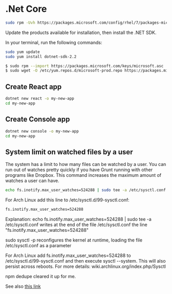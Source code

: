 # .Net Core

``` bash
sudo rpm -Uvh https://packages.microsoft.com/config/rhel/7/packages-microsoft-prod.rpm
```

Update the products available for installation, then install the .NET SDK.

In your terminal, run the following commands:

``` bash
sudo yum update
sudo yum install dotnet-sdk-2.2
```

```bash
$ sudo rpm --import https://packages.microsoft.com/keys/microsoft.asc
$ sudo wget -O /etc/yum.repos.d/microsoft-prod.repo https://packages.microsoft.com/config/fedora/33/prod.repo
```

## Create React app

``` bash
dotnet new react -o my-new-app
cd my-new-app
```

## Create Console app

``` bash
dotnet new console -o my-new-app
cd my-new-app
```

## System limit on watched files by a user

The system has a limit to how many files can be watched by a user. You can run out of watches pretty quickly if you have Grunt running with other programs like Dropbox. This command increases the maximum amount of watches a user can have.

```  bash
echo fs.inotify.max_user_watches=524288 | sudo tee -a /etc/sysctl.conf && sudo sysctl -p
```

For Arch Linux add this line to /etc/sysctl.d/99-sysctl.conf:

``` bash
fs.inotify.max_user_watches=524288
```

>>>
Explanation: echo fs.inotify.max_user_watches=524288 | sudo tee -a /etc/sysctl.conf
writes at the end of the file /etc/sysctl.conf the line "fs.inotify.max_user_watches=524288"

sudo sysctl -p reconfigures the kernel at runtime, loading the file /etc/sysctl.conf as a parameter
>>>

For Arch Linux add fs.inotify.max_user_watches=524288 to /etc/sysctl.d/99-sysctl.conf and then execute sysctl --system. This will also persist across reboots. For more details: wiki.archlinux.org/index.php/Sysctl

npm dedupe cleared it up for me.

>>>
See also [this link](https://code.visualstudio.com/docs/setup/linux#_visual-studio-code-is-unable-to-watch-for-file-changes-in-this-large-workspace-error-enospc)
>>>